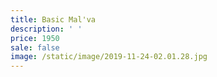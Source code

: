 ```yaml
---
title: Basic Mal'va
description: ' '
price: 1950
sale: false
image: /static/image/2019-11-24-02.01.28.jpg
---
```


